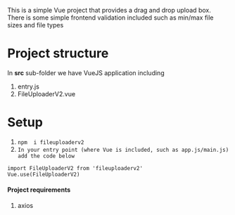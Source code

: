 
This is a simple Vue project that provides a drag and drop upload box.<br /> 
There is some simple frontend validation included such as min/max file sizes and file types

# Project structure

In **src** sub-folder we have VueJS application including
1. entry.js
2. FileUploaderV2.vue

# Setup

1. `npm  i fileuploaderv2`
2. `In your entry point (where Vue is included, such as app.js/main.js) add the code below`
```
import FileUploaderV2 from 'fileuploaderv2'
Vue.use(FileUploaderV2)
```

#### Project requirements
1. axios

